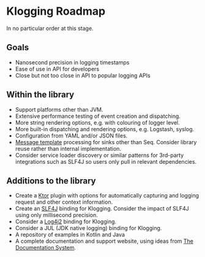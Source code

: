 # Klogging Roadmap

In no particular order at this stage.

## Goals

- Nanosecond precision in logging timestamps
- Ease of use in API for developers
- Close but not too close in API to popular logging APIs

## Within the library

- Support platforms other than JVM.
- Extensive performance testing of event creation and dispatching.
- More string rendering options, e.g. with colouring of logger level.
- More built-in dispatching and rendering options, e.g. Logstash, syslog.
- Configuration from YAML and/or JSON files.
- [Message template](https://messagetemplates.org) processing for sinks other
  than Seq. Consider library reuse rather than internal implementation.
- Consider service loader discovery or similar patterns for 3rd-party
  integrations such as SLF4J so users only pull in relevant dependencies.

## Additions to the library

- Create a [Ktor](https://ktor.io/) plugin with options for automatically
  capturing and logging request and other context information.
- Create an [SLF4J](http://www.slf4j.org/) binding for Klogging. Consider the
  impact of SLF4J using only millisecond precision.
- Consider a [Log4j2](https://logging.apache.org/log4j/2.x/manual/api.html)
  binding for Klogging.
- Consider a JUL (JDK native logging) binding for Klogging.
- A repository of examples in Kotlin and Java
- A complete documentation and support website, using ideas from
  [The Documentation System](https://documentation.divio.com/).
